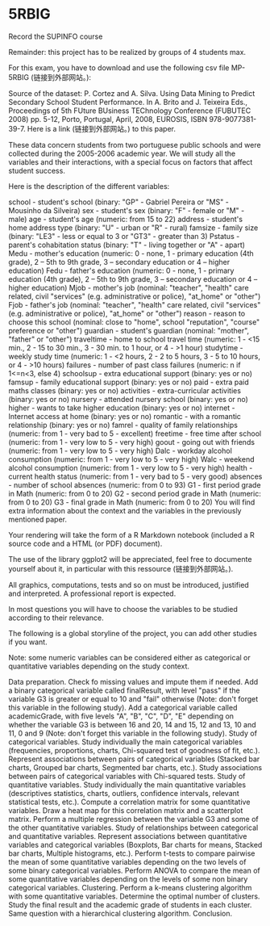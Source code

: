 # 5RBIG

Record the SUPINFO course

Remainder: this project has to be realized by groups of 4 students max.

For this exam, you have to download and use the following csv file MP-5RBIG (链接到外部网站。):

Source of the dataset: P. Cortez and A. Silva. Using Data Mining to Predict Secondary School Student Performance. In A. Brito and J. Teixeira Eds., Proceedings of 5th FUture BUsiness TEChnology Conference (FUBUTEC 2008) pp. 5-12, Porto, Portugal, April, 2008, EUROSIS, ISBN 978-9077381-39-7. Here is a link (链接到外部网站。) to this paper.

These data concern students from two portuguese public schools and were collected during the 2005-2006 academic year. We will study all the variables and their interactions, with a special focus on factors that affect student success.

Here is the description of the different variables:

school - student's school (binary: "GP" - Gabriel Pereira or "MS" - Mousinho da Silveira)
sex - student's sex (binary: "F" - female or "M" - male)
age - student's age (numeric: from 15 to 22)
address - student's home address type (binary: "U" - urban or "R" - rural)
famsize - family size (binary: "LE3" - less or equal to 3 or "GT3" - greater than 3)
Pstatus - parent's cohabitation status (binary: "T" - living together or "A" - apart)
Medu - mother's education (numeric: 0 - none, 1 - primary education (4th grade), 2 – 5th to 9th grade, 3 – secondary education or 4 – higher education)
Fedu - father's education (numeric: 0 - none, 1 - primary education (4th grade), 2 – 5th to 9th grade, 3 – secondary education or 4 – higher education)
Mjob - mother's job (nominal: "teacher", "health" care related, civil "services" (e.g. administrative or police), "at_home" or "other")
Fjob - father's job (nominal: "teacher", "health" care related, civil "services" (e.g. administrative or police), "at_home" or "other")
reason - reason to choose this school (nominal: close to "home", school "reputation", "course" preference or "other")
guardian - student's guardian (nominal: "mother", "father" or "other")
traveltime - home to school travel time (numeric: 1 - <15 min., 2 - 15 to 30 min., 3 - 30 min. to 1 hour, or 4 - >1 hour)
studytime - weekly study time (numeric: 1 - <2 hours, 2 - 2 to 5 hours, 3 - 5 to 10 hours, or 4 - >10 hours)
failures - number of past class failures (numeric: n if 1<=n<3, else 4)
schoolsup - extra educational support (binary: yes or no)
famsup - family educational support (binary: yes or no)
paid - extra paid maths classes (binary: yes or no)
activities - extra-curricular activities (binary: yes or no)
nursery - attended nursery school (binary: yes or no)
higher - wants to take higher education (binary: yes or no)
internet - Internet access at home (binary: yes or no)
romantic - with a romantic relationship (binary: yes or no)
famrel - quality of family relationships (numeric: from 1 - very bad to 5 - excellent)
freetime - free time after school (numeric: from 1 - very low to 5 - very high)
goout - going out with friends (numeric: from 1 - very low to 5 - very high)
Dalc - workday alcohol consumption (numeric: from 1 - very low to 5 - very high)
Walc - weekend alcohol consumption (numeric: from 1 - very low to 5 - very high)
health - current health status (numeric: from 1 - very bad to 5 - very good)
absences - number of school absences (numeric: from 0 to 93)
G1 - first period grade in Math (numeric: from 0 to 20)
G2 - second period grade in Math (numeric: from 0 to 20)
G3 - final grade in Math (numeric: from 0 to 20)
You will find extra information about the context and the variables in the previously mentioned paper.

Your rendering will take the form of a R Markdown notebook (included a R source code and a HTML (or PDF) document).

The use of the library ggplot2 will be appreciated, feel free to documente yourself about it, in particular with this ressource (链接到外部网站。).

All graphics, computations, tests and so on must be introduced, justified and interpreted. A professional report is expected.

In most questions you will have to choose the variables to be studied according to their relevance.

The following is a global storyline of the project, you can add other studies if you want.

Note: some numeric variables can be considered either as categorical or quantitative variables depending on the study context.

Data preparation.
Check fo missing values and impute them if needed.
Add a binary categorical variable called finalResult, with level "pass" if the variable G3 is greater or equal to 10 and "fail" otherwise (Note: don't forget this variable in the following study).
Add a categorical variable called academicGrade, with five levels "A", "B", "C", "D", "E" depending on whether the variable G3 is between 16 and 20, 14 and 15, 12 and 13, 10 and 11, 0 and 9 (Note: don't forget this variable in the following study).
Study of categorical variables.
Study individually the main categorical variables (frequencies, proportions, charts, Chi-squared test of goodness of fit, etc.).
Represent associations between pairs of categorical variables (Stacked bar charts, Grouped bar charts, Segmented bar charts, etc.).
Study associations between pairs of categorical variables with Chi-squared tests.
Study of quantitative variables.
Study individually the main quantitative variables (descriptives statistics, charts, outliers, confidence intervals, relevant statistical tests, etc.).
Compute a correlation matrix for some quantitative variables. Draw a heat map for this correlation matrix and a scatterplot matrix.
Perform a multiple regression between the variable G3 and some of the other quantitative variables.
Study of relationships between categorical and quantitative variables.
Represent associations between quantitative variables and categorical variables (Boxplots, Bar charts for means, Stacked bar charts, Multiple histograms, etc.).
Perform t-tests to compare pairwise the mean of some quantitative variables depending on the two levels of some binary categorical variables.
Perform ANOVA to compare the mean of some quantitative variables depending on the levels of some non binary categorical variables.
Clustering.
Perform a k-means clustering algorithm with some quantitative variables. Determine the optimal number of clusters. Study the final result and the academic grade of students in each cluster.
Same question with a hierarchical clustering algorithm.
Conclusion.
